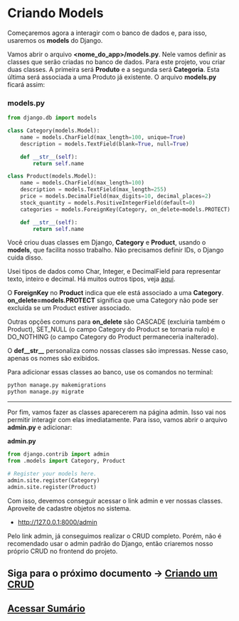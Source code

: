 # Criando Models
Começaremos agora a interagir com o banco de dados e, para isso, usaremos os **models** do Django. 

Vamos abrir o arquivo **<nome_do_app>/models.py**. Nele vamos definir as classes que serão criadas no banco de dados. Para este projeto, vou criar duas classes. A primeira será **Produto** e a segunda será **Categoria**. Esta última será associada a uma Produto já existente. O arquivo **models.py** ficará assim:
### models.py
```py
from django.db import models

class Category(models.Model):
    name = models.CharField(max_length=100, unique=True)
    description = models.TextField(blank=True, null=True)

    def __str__(self):
        return self.name

class Product(models.Model):
    name = models.CharField(max_length=100)
    description = models.TextField(max_length=255)
    price = models.DecimalField(max_digits=10, decimal_places=2)
    stock_quantity = models.PositiveIntegerField(default=0)
    categories = models.ForeignKey(Category, on_delete=models.PROTECT)

    def __str__(self):
        return self.name
```
Você criou duas classes em Django, **Category** e **Product**, usando o **models**, que facilita nosso trabalho. Não precisamos definir IDs, o Django cuida disso.

Usei tipos de dados como Char, Integer, e DecimalField para representar texto, inteiro e decimal. Há muitos outros tipos, veja [aqui](https://docs.djangoproject.com/en/4.2/ref/models/fields/).

O **ForeignKey** no **Product** indica que ele está associado a uma **Category**. **on_delete=models.PROTECT** significa que uma Category não pode ser excluída se um Product estiver associado.

Outras opções comuns para **on_delete** são CASCADE (excluiria também o Product), SET_NULL (o campo Category do Product se tornaria nulo) e DO_NOTHING (o campo Category do Product permaneceria inalterado).

O **def__str__** personaliza como nossas classes são impressas. Nesse caso, apenas os nomes são exibidos.

Para adicionar essas classes ao banco, use os comandos no terminal:
```bash
python manage.py makemigrations
python manage.py migrate
```
---
Por fim, vamos fazer as classes aparecerem na página admin. Isso vai nos permitir interagir com elas imediatamente. Para isso, vamos abrir o arquivo **admin.py** e adicionar:

**admin.py**
```py
from django.contrib import admin
from .models import Category, Product

# Register your models here.
admin.site.register(Category)
admin.site.register(Product)
```
Com isso, devemos conseguir acessar o link admin e ver nossas classes. Aproveite de cadastre objetos no sistema.
	
- http://127.0.0.1:8000/admin

Pelo link admin, já conseguimos realizar o CRUD completo. Porém, não é recomendado usar o admin padrão do Django, então criaremos nosso próprio CRUD no frontend do projeto.

## Siga para o próximo documento -> [Criando um CRUD](/docs/crud.md)
## [Acessar Sumário](../README.md#sumário)